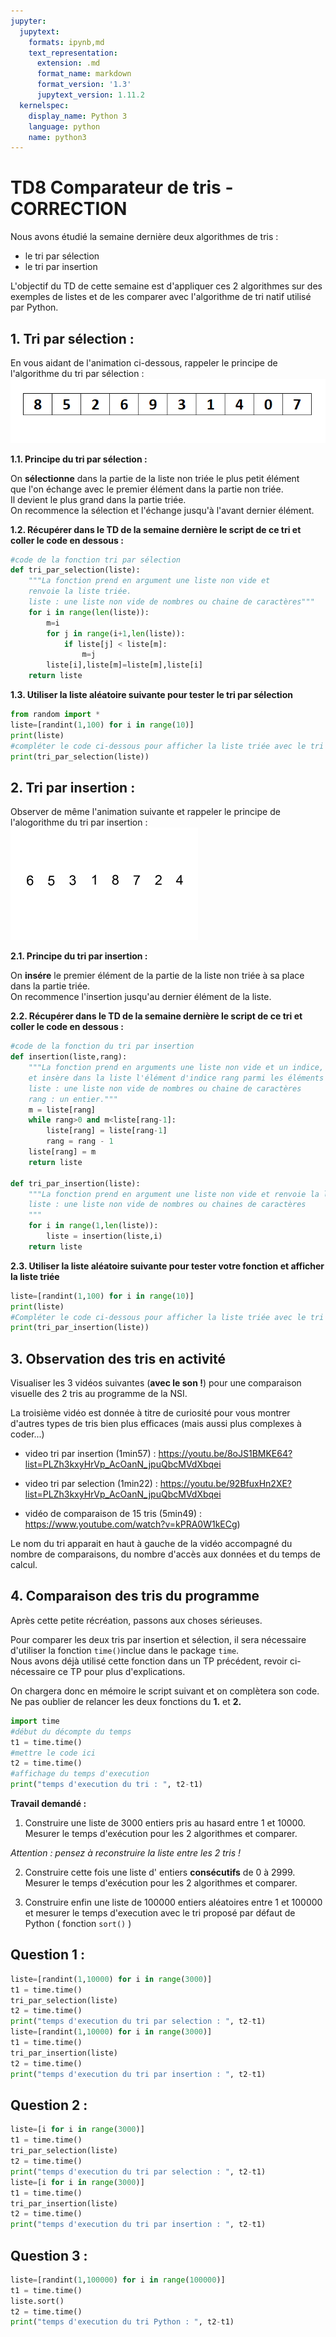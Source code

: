 ```yaml
---
jupyter:
  jupytext:
    formats: ipynb,md
    text_representation:
      extension: .md
      format_name: markdown
      format_version: '1.3'
      jupytext_version: 1.11.2
  kernelspec:
    display_name: Python 3
    language: python
    name: python3
---
```


# TD8 Comparateur de tris - CORRECTION


Nous avons étudié la semaine dernière deux algorithmes de tris : 
- le tri par sélection
- le tri par insertion

L'objectif du TD de cette semaine est d'appliquer ces 2 algorithmes sur des exemples de listes et de les comparer avec l'algorithme de tri natif utilisé par Python.


## 1. Tri par sélection :
En vous aidant de l'animation ci-dessous, rappeler le principe de l'algorithme du tri par sélection :
![selection](select_sort.gif)

<!-- #region -->
__1.1. Principe du tri par sélection :__


On __sélectionne__ dans la partie de la liste non triée le plus petit élément  
que l'on échange avec le premier élément dans la partie non triée.  
Il devient le plus grand dans la partie triée.  
On recommence la sélection et l'échange jusqu'à l'avant dernier élément.





__1.2. Récupérer dans le TD de la semaine dernière le script de ce tri et coller le code en dessous :__  
<!-- #endregion -->

```python
#code de la fonction tri par sélection
def tri_par_selection(liste):
    """La fonction prend en argument une liste non vide et
    renvoie la liste triée.
    liste : une liste non vide de nombres ou chaine de caractères"""
    for i in range(len(liste)):
        m=i
        for j in range(i+1,len(liste)):
            if liste[j] < liste[m]:
                m=j
        liste[i],liste[m]=liste[m],liste[i]
    return liste
```

__1.3. Utiliser la liste aléatoire suivante pour tester le tri par sélection__

```python
from random import *
liste=[randint(1,100) for i in range(10)]
print(liste)
#compléter le code ci-dessous pour afficher la liste triée avec le tri par sélection
print(tri_par_selection(liste))
```

## 2. Tri par insertion :
Observer de même l'animation suivante et rappeler le principe de l'alogorithme du tri par insertion :
![insertion](tri_insert_anim.gif)

<!-- #region -->
__2.1. Principe du tri par insertion :__


On __insére__ le premier élément de la partie de la liste non triée à sa place dans la partie triée.  
On recommence l'insertion jusqu'au dernier élément de la liste.





__2.2. Récupérer dans le TD de la semaine dernière le script de ce tri et coller le code en dessous :__  
<!-- #endregion -->

```python
#code de la fonction du tri par insertion
def insertion(liste,rang):
    """La fonction prend en arguments une liste non vide et un indice,
    et insère dans la liste l'élément d'indice rang parmi les éléments d'indice 0 à rang-1.
    liste : une liste non vide de nombres ou chaine de caractères
    rang : un entier."""
    m = liste[rang]
    while rang>0 and m<liste[rang-1]:
        liste[rang] = liste[rang-1]
        rang = rang - 1
    liste[rang] = m
    return liste

def tri_par_insertion(liste):
    """La fonction prend en argument une liste non vide et renvoie la liste triée.
    liste : une liste non vide de nombres ou chaines de caractères
    """
    for i in range(1,len(liste)):
        liste = insertion(liste,i)
    return liste
```

__2.3. Utiliser la liste aléatoire suivante pour tester votre fonction et afficher la liste triée__

```python
liste=[randint(1,100) for i in range(10)]
print(liste)
#Compléter le code ci-dessous pour afficher la liste triée avec le tri par insertion
print(tri_par_insertion(liste))
```

<!-- #region -->
## 3. Observation des tris en activité
Visualiser les 3 vidéos suivantes (__avec le son !__) pour une comparaison visuelle des 2 tris au programme de la NSI.

La troisième vidéo est donnée à titre de curiosité pour vous montrer d'autres types de tris bien plus efficaces (mais aussi plus complexes à coder...)

- video tri par insertion (1min57) :  https://youtu.be/8oJS1BMKE64?list=PLZh3kxyHrVp_AcOanN_jpuQbcMVdXbqei


- video tri par selection (1min22) : https://youtu.be/92BfuxHn2XE?list=PLZh3kxyHrVp_AcOanN_jpuQbcMVdXbqei


- vidéo de comparaison de 15 tris (5min49) :  https://www.youtube.com/watch?v=kPRA0W1kECg)

Le nom du tri apparait en haut à gauche de la vidéo accompagné du nombre de comparaisons, du nombre d'accès aux données et du temps de calcul.
<!-- #endregion -->

## 4. Comparaison des tris du programme
Après cette petite récréation, passons aux choses sérieuses.

Pour comparer les deux tris par insertion et sélection, il sera nécessaire d'utiliser la fonction `time()`inclue dans le package `time`.  
Nous avons déjà utilisé cette fonction dans un TP précédent, revoir ci-nécessaire ce TP pour plus d'explications.

On chargera donc en mémoire le script suivant et on complètera son code.  
Ne pas oublier de relancer les deux fonctions du __1.__ et __2.__ 




```python
import time
#début du décompte du temps
t1 = time.time()
#mettre le code ici
t2 = time.time()
#affichage du temps d'execution 
print("temps d'execution du tri : ", t2-t1)
```

__Travail demandé :__
1. Construire une liste de 3000 entiers pris au hasard entre 1 et 10000.  
Mesurer le temps d'exécution pour les 2 algorithmes et comparer.

_Attention : pensez à reconstruire la liste entre les 2 tris !_

2. Construire cette fois une liste d' entiers __consécutifs__ de 0 à 2999.  
Mesurer le temps d'exécution pour les 2 algorithmes et comparer.

3. Construire enfin une liste de 100000 entiers aléatoires entre 1 et 100000 et mesurer le temps d'execution avec le tri proposé par défaut de Python ( fonction `sort()` )


## Question 1 :

```python
liste=[randint(1,10000) for i in range(3000)]
t1 = time.time()
tri_par_selection(liste)
t2 = time.time()
print("temps d'execution du tri par selection : ", t2-t1)
liste=[randint(1,10000) for i in range(3000)]
t1 = time.time()
tri_par_insertion(liste)
t2 = time.time()
print("temps d'execution du tri par insertion : ", t2-t1)
```

## Question 2 :

```python
liste=[i for i in range(3000)]
t1 = time.time()
tri_par_selection(liste)
t2 = time.time()
print("temps d'execution du tri par selection : ", t2-t1)
liste=[i for i in range(3000)]
t1 = time.time()
tri_par_insertion(liste)
t2 = time.time()
print("temps d'execution du tri par insertion : ", t2-t1)
```

## Question 3 :

```python
liste=[randint(1,100000) for i in range(100000)]
t1 = time.time()
liste.sort()
t2 = time.time()
print("temps d'execution du tri Python : ", t2-t1)
```
